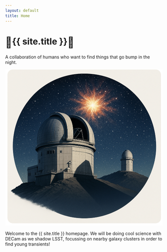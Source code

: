```yaml
---
layout: default
title: Home
---
```


<div class="intro">
  
  <h1><span style="font-size:1.2em; vertical-align:middle;">👻</span>{{ site.title }}<span style="font-size:1.2em; vertical-align:middle;">🦈</span></h1>
  <p class="tagline">A collaboration of humans who want to find things that go bump in the night.</p>
  <img src="image.jpeg" alt="Observing Program" class="intro-image">
</div>

<section class="about">
  <p>
    Welcome to the {{ site.title }} homepage. We will be doing cool science with DECam as we shadow LSST, focussing on nearby galaxy clusters in order to find young transients!
  </p>
</section>
